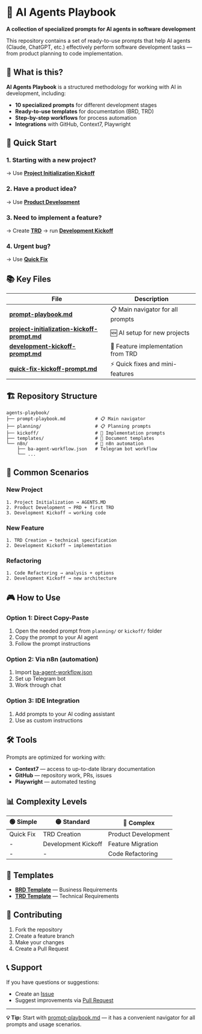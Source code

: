 # 🤖 AI Agents Playbook

**A collection of specialized prompts for AI agents in software development**

This repository contains a set of ready-to-use prompts that help AI agents (Claude, ChatGPT, etc.) effectively perform software development tasks — from product planning to code implementation.

## 🎯 What is this?

**AI Agents Playbook** is a structured methodology for working with AI in development, including:

- **10 specialized prompts** for different development stages
- **Ready-to-use templates** for documentation (BRD, TRD)
- **Step-by-step workflows** for process automation
- **Integrations** with GitHub, Context7, Playwright

## 🚀 Quick Start

### 1. Starting with a new project?
→ Use [**Project Initialization Kickoff**](kickoff/project-initialization-kickoff-prompt.md)

### 2. Have a product idea?
→ Use [**Product Development**](planning/product-development-prompt.md)

### 3. Need to implement a feature?
→ Create [**TRD**](planning/trd-creation-prompt.md) → run [**Development Kickoff**](kickoff/development-kickoff-prompt.md)

### 4. Urgent bug?
→ Use [**Quick Fix**](kickoff/quick-fix-kickoff-prompt.md)

## 📚 Key Files

| File | Description |
|------|-------------|
| **[prompt-playbook.md](prompt-playbook.md)** | 📋 Main navigator for all prompts |
| **[project-initialization-kickoff-prompt.md](kickoff/project-initialization-kickoff-prompt.md)** | 🆕 AI setup for new projects |
| **[development-kickoff-prompt.md](kickoff/development-kickoff-prompt.md)** | 🔨 Feature implementation from TRD |
| **[quick-fix-kickoff-prompt.md](kickoff/quick-fix-kickoff-prompt.md)** | ⚡ Quick fixes and mini-features |

## 🏗️ Repository Structure

```
agents-playbook/
├── prompt-playbook.md           # 📋 Main navigator
├── planning/                    # 📋 Planning prompts
├── kickoff/                     # 🚀 Implementation prompts
├── templates/                   # 📝 Document templates
└── n8n/                         # 🔄 n8n automation
    ├── ba-agent-workflow.json   # Telegram bot workflow
    └── ...
```

## 🔄 Common Scenarios

### New Project
```
1. Project Initialization → AGENTS.MD
2. Product Development → PRD + first TRD
3. Development Kickoff → working code
```

### New Feature
```
1. TRD Creation → technical specification
2. Development Kickoff → implementation
```

### Refactoring
```
1. Code Refactoring → analysis + options
2. Development Kickoff → new architecture
```

## 🎮 How to Use

### Option 1: Direct Copy-Paste
1. Open the needed prompt from `planning/` or `kickoff/` folder
2. Copy the prompt to your AI agent
3. Follow the prompt instructions

### Option 2: Via n8n (automation)
1. Import [ba-agent-workflow.json](n8n/ba-agent-workflow.json)
2. Set up Telegram bot
3. Work through chat

### Option 3: IDE Integration
1. Add prompts to your AI coding assistant
2. Use as custom instructions

## 🛠️ Tools

Prompts are optimized for working with:

- **Context7** — access to up-to-date library documentation
- **GitHub** — repository work, PRs, issues
- **Playwright** — automated testing

## 📊 Complexity Levels

| 🟢 Simple | 🟡 Standard | 🔴 Complex |
|-----------|-------------|------------|
| Quick Fix | TRD Creation | Product Development |
| - | Development Kickoff | Feature Migration |
| - | - | Code Refactoring |

## 📝 Templates

- **[BRD Template](templates/brd-template.md)** — Business Requirements
- **[TRD Template](templates/trd-template.md)** — Technical Requirements

## 🤝 Contributing

1. Fork the repository
2. Create a feature branch
3. Make your changes
4. Create a Pull Request

## 📞 Support

If you have questions or suggestions:
- Create an [Issue](../../issues)
- Suggest improvements via [Pull Request](../../pulls)

---

**💡 Tip:** Start with [prompt-playbook.md](prompt-playbook.md) — it has a convenient navigator for all prompts and usage scenarios. 